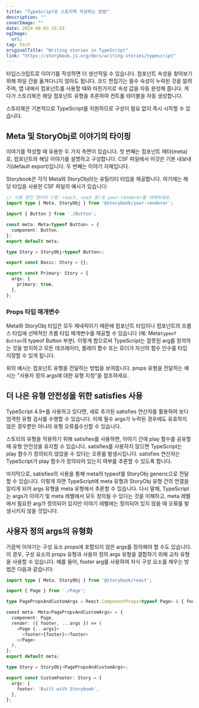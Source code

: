 ```yaml
---
title: "TypeScript로 스토리북 작성하는 방법"
description: ""
coverImage: ""
date: 2024-08-03 15:53
ogImage: 
  url: 
tag: Tech
originalTitle: "Writing stories in TypeScript"
link: "https://storybook.js.org/docs/writing-stories/typescript"
---
```





타입스크립트로 이야기를 작성하면 더 생산적일 수 있습니다. 컴포넌트 속성을 찾아보기 위해 파일 간을 옮겨다니지 않아도 됩니다. 코드 편집기는 필수 속성이 누락된 것을 알려 주며, 앱 내에서 컴포넌트를 사용할 때와 마찬가지로 속성 값을 자동 완성해 줍니다. 게다가 스토리북은 해당 컴포넌트 유형을 추론하여 컨트롤 테이블을 자동 생성합니다.

스토리북은 기본적으로 TypeScript를 지원하므로 구성이 필요 없이 즉시 시작할 수 있습니다.

## Meta 및 StoryObj로 이야기의 타이핑

이야기를 작성할 때 유용한 두 가지 측면이 있습니다. 첫 번째는 컴포넌트 메타(meta)로, 컴포넌트와 해당 이야기를 설명하고 구성합니다. CSF 파일에서 이것은 기본 내보내기(default export)입니다. 두 번째는 이야기 자체입니다.



Storybook은 각각 Meta와 StoryObj라는 유틸리티 타입을 제공합니다. 여기에는 해당 타입을 사용한 CSF 파일의 예시가 있습니다:

```typescript
// 사용 중인 렌더러 (예: react, vue3 등)로 your-renderer를 대체하세요.
import type { Meta, StoryObj } from '@storybook/your-renderer';

import { Button } from './Button';

const meta: Meta<typeof Button> = {
  component: Button,
};
export default meta;

type Story = StoryObj<typeof Button>;

export const Basic: Story = {};

export const Primary: Story = {
  args: {
    primary: true,
  },
};
```

### Props 타입 매개변수

Meta와 StoryObj 타입은 모두 제네릭이기 때문에 컴포넌트 타입이나 컴포넌트의 프롭스 타입에 선택적인 프롭 타입 매개변수를 제공할 수 있습니다 (예: Meta`typeof Button`의 typeof Button 부분). 이렇게 함으로써 TypeScript는 잘못된 arg를 정의하는 것을 방지하고 모든 데코레이터, 플레이 함수 또는 로더가 자신의 함수 인수를 타입 지정할 수 있게 됩니다.



위의 예시는 컴포넌트 유형을 전달하는 방법을 보여줍니다. props 유형을 전달하는 예시는 "사용자 정의 args에 대한 유형 지정"을 참조하세요.

## 더 나은 유형 안전성을 위한 satisfies 사용

TypeScript 4.9+를 사용하고 있다면, 새로 추가된 satisfies 연산자를 활용하여 보다 엄격한 유형 검사를 수행할 수 있습니다. 이제 필수 args가 누락된 경우에도 유효하지 않은 경우뿐만 아니라 유형 오류를수신할 수 있습니다.

스토리의 유형을 적용하기 위해 satisfies를 사용하면, 이야기 간에 play 함수를 공유할 때 유형 안전성을 유지할 수 있습니다. satisfies를 사용하지 않으면 TypeScript는 play 함수가 정의되지 않았을 수 있다는 오류를 발생시킵니다. satisfies 연산자는 TypeScript가 play 함수가 정의되어 있는지 여부를 추론할 수 있도록 합니다.



마지막으로, satisfies의 사용을 통해 meta의 typeof를 StoryObj generic으로 전달할 수 있습니다. 이렇게 하면 TypeScript에 meta 유형과 StoryObj 유형 간의 연결을 알리게 되어 args 유형을 meta 유형에서 추론할 수 있습니다. 다시 말해, TypeScript는 args가 이야기 및 meta 레벨에서 모두 정의될 수 있다는 것을 이해하고, meta 레벨에서 필요한 arg가 정의되어 있지만 이야기 레벨에는 정의되어 있지 않을 때 오류를 발생시키지 않을 것입니다.

## 사용자 정의 args의 유형화

가끔씩 이야기는 구성 요소 props에 포함되지 않은 args를 정의해야 할 수도 있습니다. 이 경우, 구성 요소의 props 유형과 사용자 정의 args 유형을 결합하기 위해 교차 유형을 사용할 수 있습니다. 예를 들어, footer arg를 사용하여 자식 구성 요소를 채우는 방법은 다음과 같습니다:

```typescript
import type { Meta, StoryObj } from '@storybook/react';

import { Page } from './Page';

type PagePropsAndCustomArgs = React.ComponentProps<typeof Page> & { footer?: string };

const meta: Meta<PagePropsAndCustomArgs> = {
  component: Page,
  render: ({ footer, ...args }) => (
    <Page {...args}>
      <footer>{footer}</footer>
    </Page>
  ),
};
export default meta;

type Story = StoryObj<PagePropsAndCustomArgs>;

export const CustomFooter: Story = {
  args: {
    footer: 'Built with Storybook',
  },
};
```